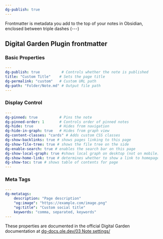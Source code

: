```yaml
---
dg-publish: true
---
```

Frontmatter is metadata you add to the top of your notes in Obsidian, enclosed between triple dashes (---)

## Digital Garden Plugin frontmatter
###  Basic Properties

```yaml
---
dg-publish: true          # Controls whether the note is published
title: "Custom Title"    # Sets the page title
dg-permalink: "custom"   # Custom URL path
dg-path: "Folder/Note.md" # Output file path
---
```

###  Display Control

```yaml
---
dg-pinned: true          # Pins the note
dg-pinned-order: 1       # Controls order of pinned notes
dg-hide: true            # Hides from navigation
dg-hide-in-graph: true   # Hides from graph view
dg-content-classes: "cards" # Adds custom CSS classes
dg-show-backlinks: true # shows pages linking to this page
dg-show-file-tree: true # shows the file tree on the side
dg-enable-search: true # enables the search bar on this page
dg-show-local-graph: true #shows local graph on desktop (not on mobile)
dg-show-home-link: true # determines whether to show a link to homepage
dg-show-toc: true # shows table of contents for page
---
```

###  Meta Tags

```yaml
---
dg-metatags:
    description: "Page description"
    "og:image": "https://example.com/image.png"
    "og:title": "Custom social title"
    keywords: "comma, separated, keywords"
---
```


These properties are documented in the official Digital Garden documentation at [dg-docs.ole.dev/03 Note settings/](https://dg-docs.ole.dev/03%20Note%20settings/) 